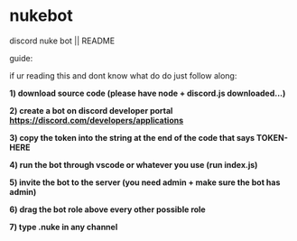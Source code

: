 # nukebot
discord nuke bot || README

guide:

if ur reading this and dont know what do do just follow along:

  **1) download source code (please have node + discord.js downloaded...)**

  **2) create a bot on discord developer portal https://discord.com/developers/applications**

  **3) copy the token into the string at the end of the code that says TOKEN-HERE**

  **4) run the bot through vscode or whatever you use (run index.js)**

  **5) invite the bot to the server (you need admin + make sure the bot has admin)**

  **6) drag the bot role above every other possible role**

  **7) type .nuke in any channel**
